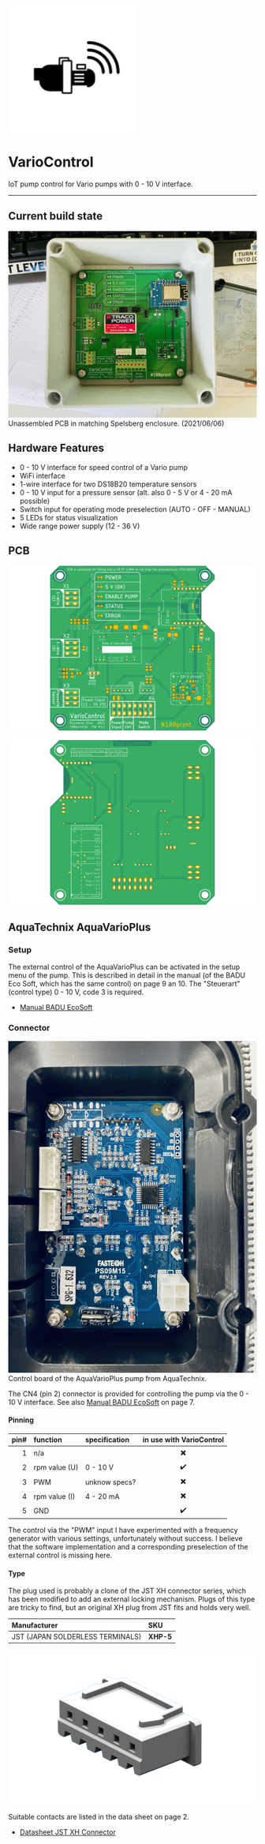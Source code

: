 <img src="docu/icon_pumpe_RZ.svg" alt="Temp2IoT wiring" width="256" height="256" />

# VarioControl
IoT pump control for Vario pumps with 0 - 10 V interface.

------------


## Current build state

![VarioControl PCB v1.1 in Spelsberg enclosure](docu/IMG_1805.jpg)
Unassembled PCB in matching Spelsberg enclosure. (2021/06/06)

## Hardware Features

+ 0 - 10 V interface for speed control of a Vario pump
+ WiFi interface
+ 1-wire interface for two DS18B20 temperature sensors
+ 0 - 10 V input for a pressure sensor (alt. also 0 - 5 V or 4 - 20 mA possible)
+ Switch input for operating mode preselection (AUTO - OFF - MANUAL)
+ 5 LEDs for status visualization
+ Wide range power supply (12 - 36 V)


## PCB

![VarioControl PCB TopView v1.1](hardware/VarioController/VarioControl_PCB_TopView_Green_v1.1.png)


![VarioControl PCB BottomView v1.1](hardware/VarioController/VarioControl_PCB_BottomView_Green_v1.1.png)


## AquaTechnix AquaVarioPlus

### Setup

The external control of the AquaVarioPlus can be activated in the setup menu of the pump. This is described in detail in the manual (of the BADU Eco Soft, which has the same control) on page 9 an 10. The "Steuerart" (control type) 0 - 10 V, code 3 is required.

* [Manual BADU EcoSoft](docu/BA_BADU_EcoSoft.pdf)


### Connector

![AquaVarioPlus PCB](docu/AquaTechnix_AquaVarioPlus_PCB.jpg)
Control board of the AquaVarioPlus pump from AquaTechnix.


The CN4 (pin 2) connector is provided for controlling the pump via the 0 - 10 V interface. See also [Manual BADU EcoSoft](docu/BA_BADU_EcoSoft.pdf) on page 7.


#### Pinning

| pin# | function        | specification                    | in use with VarioControl |    
|-----:|:----------------|:---------------------------------|:------------------------:|
| 1    | n/a             |                                  | :heavy_multiplication_x: |
| 2    | rpm value (U)   | 0 - 10 V                         | :heavy_check_mark:       |
| 3    | PWM             | unknow specs?                    | :heavy_multiplication_x: |
| 4    | rpm value (I)   | 4 - 20 mA                        | :heavy_multiplication_x: |
| 5    | GND             |                                  | :heavy_check_mark:       |

The control via the "PWM" input I have experimented with a frequency generator with various settings, unfortunately without success. I believe that the software implementation and a corresponding preselection of the external control is missing here.


#### Type
The plug used is probably a clone of the JST XH connector series, which has been modified to add an external locking mechanism. Plugs of this type are tricky to find, but an original XH plug from JST fits and holds very well.

| Manufacturer                     | SKU       |
|:---------------------------------|:----------|
| JST (JAPAN SOLDERLESS TERMINALS) | __XHP-5__ |

![JST XHP-5.png](docu/JST-XHP-5-1024x634.png)

Suitable contacts are listed in the data sheet on page 2.

* [Datasheet JST XH Connector](docu/jst-xh.pdf)


